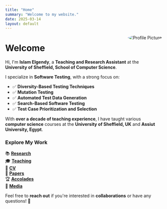 ```yaml
---
title: "Home"
summary: "Welcome to my website."
date: 2025-03-14
layout: default
---
```

<div style="float: right; margin-left: 20px;">
    <img src="assets/images/islam.jpg" alt="Profile Picture" style="max-width: 350px; height: auto; border-radius: 50%;">
</div>

# Welcome  

Hi, I'm **Islam Elgendy**, a **Teaching and Research Assistant** at the **University of Sheffield, School of Computer Science**.  

I specialize in **Software Testing**, with a strong focus on:  

- ✅ **Diversity-Based Testing Techniques**  
- ✅ **Mutation Testing**  
- ✅ **Automated Test Data Generation**  
- ✅ **Search-Based Software Testing**  
- ✅ **Test Case Prioritization and Selection**    

With **over a decade of teaching experience**, I have taught various **computer science** courses at the **University of Sheffield, UK** and **Assiut University, Egypt**.  

### Explore My Work  

📚 [**Research**](https://islamelgendy.github.io/research)  
🎓 [**Teaching**](https://islamelgendy.github.io/teaching)  
📄 [**CV**](https://islamelgendy.github.io/cv)  
📜 [**Papers**](https://islamelgendy.github.io/papers)  
🏆 [**Accolades**](https://islamelgendy.github.io/accolades)  
📡 [**Media**](https://islamelgendy.github.io/media)  

Feel free to **reach out** if you're interested in **collaborations** or have any questions! 🚀  
